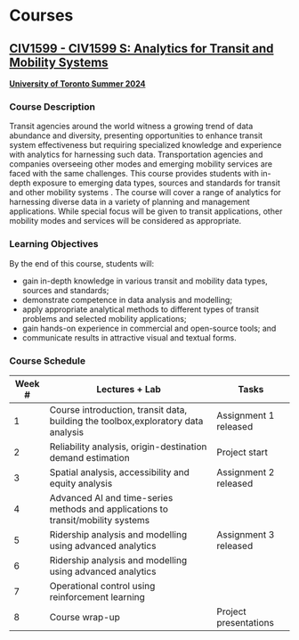 # Courses

## <u>__CIV1599 - CIV1599 S: Analytics for Transit and Mobility Systems__</u>

<u>__University of Toronto Summer 2024__</u>

### Course Description

Transit agencies around the world witness a growing trend of data abundance and diversity, presenting opportunities to enhance transit system effectiveness but requiring specialized knowledge and experience with analytics for harnessing such data. Transportation agencies and companies overseeing other modes and emerging mobility services are faced with the same challenges. This course provides students with in-depth exposure to emerging data types, sources and standards for transit and other mobility systems . The course will cover a range of analytics for harnessing diverse data in a variety of  planning and management applications. While special focus will be given to transit applications, other mobility modes and services will be considered as appropriate.

### Learning Objectives

By the end of this course, students will:

* gain in-depth knowledge in various transit and mobility data types, sources and standards;
* demonstrate competence in data analysis and modelling;
* apply appropriate analytical methods to different types of transit problems and selected mobility applications;
* gain hands-on experience in commercial and open-source tools; and
* communicate results in attractive visual and textual forms.

### Course Schedule

| Week #    | Lectures + Lab | Tasks    |
| -------- | ------- | -------  |
| 1  | Course introduction, transit data, building the toolbox,exploratory data analysis    | Assignment 1 released    |
| 2 | Reliability analysis, origin-destination demand estimation     | Project start    |
| 3    | Spatial analysis, accessibility and equity analysis     | Assignment 2 released    |
| 4    | Advanced AI and time-series methods and applications to transit/mobility systems   |     |
| 5    | Ridership analysis and modelling using advanced analytics     | Assignment 3 released    |
| 6    | Ridership analysis and modelling using advanced analytics    |     |
| 7    | Operational control using reinforcement learning    |     |
| 8    | Course wrap-up    | Project presentations    |